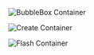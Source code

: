 ![BubbleBox Container](https://github.com/akash/Maple/actions/workflows/bubblebox-container.yml/badge.svg?event=pull_request)

![Create Container](https://github.com/akash/Maple/actions/workflows/create-container.yml/badge.svg?event=pull_request)

![Flash Container](https://github.com/akash/Maple/actions/workflows/flash-container.yml/badge.svg?event=pull_request)
